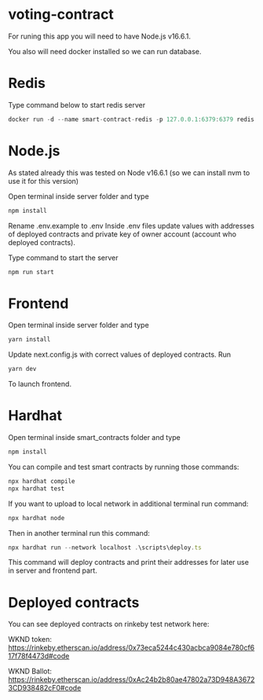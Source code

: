 # voting-contract

For runing this app you will need to have Node.js v16.6.1.

You also will need docker installed so we can run database.

# Redis
Type command below to start redis server
```javascript
docker run -d --name smart-contract-redis -p 127.0.0.1:6379:6379 redis
```

# Node.js 
As stated already this was tested on Node  v16.6.1 (so we can install nvm to use it for this version)

Open terminal inside server folder and type
```javascript
npm install
```
Rename .env.example  to .env
Inside .env files update values with addresses of deployed contracts and private key of owner account (account who deployed contracts).

Type command to start the server
```javascript
npm run start
```

# Frontend
Open terminal inside server folder and type
```javascript
yarn install
```
Update next.config.js with correct values of deployed contracts.
Run
```javascript
yarn dev
```
To launch frontend.

# Hardhat
Open terminal inside smart_contracts folder and type

```javascript
npm install
```

You can compile and test smart contracts by running those commands:
```javascript
npx hardhat compile
npx hardhat test
```
If you want to upload to local network in additional terminal run command:
```javascript
npx hardhat node
```
Then in another terminal run this command:
```javascript
npx hardhat run --network localhost .\scripts\deploy.ts
```
This command will deploy contracts and print their addresses for later use in server and frontend part.

# Deployed contracts
You can see deployed contracts on rinkeby test network here:

WKND token: https://rinkeby.etherscan.io/address/0x73eca5244c430acbca9084e780cf617f78f4473d#code

WKND Ballot: https://rinkeby.etherscan.io/address/0xAc24b2b80ae47802a73D948A36723CD938482cF0#code
